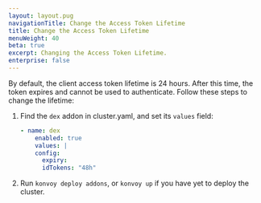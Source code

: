 ```yaml
---
layout: layout.pug
navigationTitle: Change the Access Token Lifetime
title: Change the Access Token Lifetime
menuWeight: 40
beta: true
excerpt: Changing the Access Token Lifetime.
enterprise: false
---
```


By default, the client access token lifetime is 24 hours. After this time, the token expires and cannot be used to authenticate. Follow these steps to change the lifetime:

1.  Find the `dex` addon in cluster.yaml, and set its `values` field:

    ```yaml
    - name: dex
        enabled: true
        values: |
        config:
          expiry:
          idTokens: "48h"
    ```

2.  Run `konvoy deploy addons`, or `konvoy up` if you have yet to deploy the cluster.

